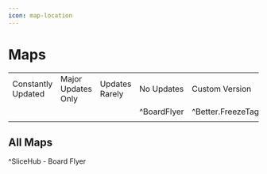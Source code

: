 ```yaml
---
icon: map-location
---
```


# Maps

|                    |                    |                |             |                   |
| ------------------ | ------------------ | -------------- | ----------- | ----------------- |
| Constantly Updated | Major Updates Only | Updates Rarely | No Updates  | Custom Version    |
|                    |                    |                | ^BoardFlyer | ^Better.FreezeTag |
|                    |                    |                |             |                   |

## All Maps

^SliceHub - Board Flyer
